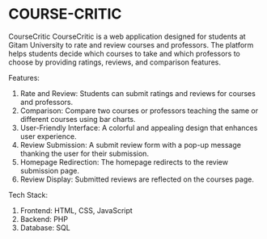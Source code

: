 # COURSE-CRITIC
CourseCritic
CourseCritic is a web application designed for students at Gitam University to rate and review courses and professors. The platform helps students decide which courses to take and which professors to choose by providing ratings, reviews, and comparison features.

Features: 
1. Rate and Review: Students can submit ratings and reviews for courses and professors.
2. Comparison: Compare two courses or professors teaching the same or different courses using bar charts.
3. User-Friendly Interface: A colorful and appealing design that enhances user experience.
4. Review Submission: A submit review form with a pop-up message thanking the user for their submission.
5. Homepage Redirection: The homepage redirects to the review submission page.
6. Review Display: Submitted reviews are reflected on the courses page.

Tech Stack:
1. Frontend: HTML, CSS, JavaScript
2. Backend: PHP
3. Database: SQL

